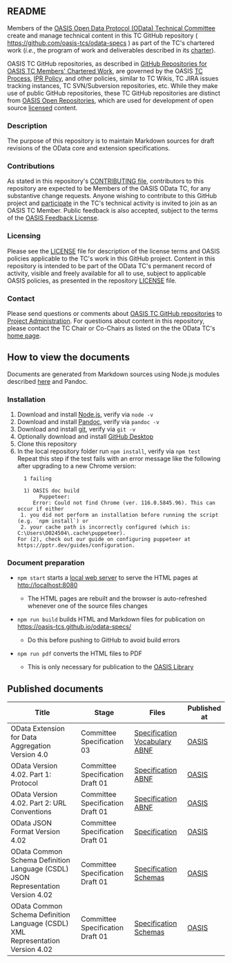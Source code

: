 <h2>README</h2>

<p>Members of the <a href="https://www.oasis-open.org/committees/odata/">OASIS Open Data Protocol (OData) Technical Committee</a> create and manage technical content in this TC GitHub repository ( <a href="https://github.com/oasis-tcs/odata-specs">https://github.com/oasis-tcs/odata-specs</a> ) as part of the TC's chartered work (<i>i.e.</i>, the program of work and deliverables described in its <a href="https://www.oasis-open.org/committees/odata/charter.php">charter</a>).</p>

<p>OASIS TC GitHub repositories, as described in <a href="https://www.oasis-open.org/resources/tcadmin/github-repositories-for-oasis-tc-members-chartered-work">GitHub Repositories for OASIS TC Members' Chartered Work</a>, are governed by the OASIS <a href="https://www.oasis-open.org/policies-guidelines/tc-process">TC Process</a>, <a href="https://www.oasis-open.org/policies-guidelines/ipr">IPR Policy</a>, and other policies, similar to TC Wikis, TC JIRA issues tracking instances, TC SVN/Subversion repositories, etc.  While they make use of public GitHub repositories, these TC GitHub repositories are distinct from <a href="https://www.oasis-open.org/resources/open-repositories">OASIS Open Repositories</a>, which are used for development of open source <a href="https://www.oasis-open.org/resources/open-repositories/licenses">licensed</a> content.</p>

<h3>Description</h3>

<p>The purpose of this repository is to maintain Markdown sources for draft revisions of the OData core and extension specifications.</p>

<h3>Contributions</h3>
<p>As stated in this repository's <a href="https://github.com/oasis-tcs/odata-specs/blob/main/CONTRIBUTING.md">CONTRIBUTING file</a>, contributors to this repository are expected to be Members of the OASIS OData TC, for any substantive change requests.  Anyone wishing to contribute to this GitHub project and <a href="https://www.oasis-open.org/join/participation-instructions">participate</a> in the TC's technical activity is invited to join as an OASIS TC Member. Public feedback is also accepted, subject to the terms of the <a href="https://www.oasis-open.org/policies-guidelines/ipr#appendixa">OASIS Feedback License</a>.</p>

<h3>Licensing</h3>
<p>Please see the <a href="https://github.com/oasis-tcs/odata-specs/blob/main/LICENSE.md">LICENSE</a> file for description of the license terms and OASIS policies applicable to the TC's work in this GitHub project. Content in this repository is intended to be part of the OData TC's permanent record of activity, visible and freely available for all to use, subject to applicable OASIS policies, as presented in the repository <a href="https://github.com/oasis-tcs/odata-specs/blob/main/LICENSE.md">LICENSE</a> file.</p>

<h3>Contact</h3>
<p>Please send questions or comments about <a href="https://www.oasis-open.org/resources/tcadmin/github-repositories-for-oasis-tc-members-chartered-work">OASIS TC GitHub repositories</a> to <a href="mailto:tc-administration@oasis-open.org">Project Administration</a>.  For questions about content in this repository, please contact the TC Chair or Co-Chairs as listed on the the OData TC's <a href="https://www.oasis-open.org/committees/odata/">home page</a>.</p>

## How to view the documents

Documents are generated from Markdown sources using Node.js modules described [here](lib) and Pandoc.

### Installation

1. Download and install [Node.js](https://nodejs.org/), verify via `node -v`
2. Download and install [Pandoc](https://pandoc.org/), verify via `pandoc -v`
3. Download and install [git](https://git-scm.com/), verify via `git -v`
4. Optionally download and install [GitHub Desktop](https://desktop.github.com/)
5. Clone this repository
6. In the local repository folder run `npm install`, verify via `npm test`  
   Repeat this step if the test fails with an error message like the following after upgrading to a new Chrome version:
   ```
     1 failing
   
     1) OASIS doc build
          Puppeteer:
        Error: Could not find Chrome (ver. 116.0.5845.96). This can occur if either
    1. you did not perform an installation before running the script (e.g. `npm install`) or
    2. your cache path is incorrectly configured (which is: C:\Users\D024504\.cache\puppeteer).
   For (2), check out our guide on configuring puppeteer at https://pptr.dev/guides/configuration.
   ```

### Document preparation

- `npm start` starts a [local web server](lib/server.js) to serve the HTML pages at <http://localhost:8080>

  - The HTML pages are rebuilt and the browser is auto-refreshed whenever one of the source files changes

- `npm run build` builds HTML and Markdown files for publication on <https://oasis-tcs.github.io/odata-specs/>

  - Do this before pushing to GitHub to avoid build errors

- `npm run pdf` converts the HTML files to PDF
  - This is only necessary for publication to the [OASIS Library](https://www.oasis-open.org/standards/)

## Published documents

Title|Stage|Files|Published at
-----|-----|-----|------------
OData Extension for Data Aggregation Version 4.0|Committee Specification 03|[Specification](https://github.com/oasis-tcs/odata-specs/tree/odata-data-aggregation-ext/V4.0_CS03/docs/odata-data-aggregation-ext) [Vocabulary](https://github.com/oasis-tcs/odata-vocabularies/tree/odata-data-aggregation-ext/V4.0_CS03/vocabularies) [ABNF](https://github.com/oasis-tcs/odata-abnf/tree/odata-data-aggregation-ext/V4.0_CS03/abnf)|[OASIS](https://docs.oasis-open.org/odata/odata-data-aggregation-ext/v4.0/cs03/)
OData Version 4.02. Part 1: Protocol|Committee Specification Draft 01|[Specification](https://github.com/oasis-tcs/odata-specs/tree/core/V4.02_CSD01/docs/odata-protocol) [ABNF](https://github.com/oasis-tcs/odata-abnf/tree/core/V4.02_CSD01/abnf)|[OASIS](https://docs.oasis-open.org/odata/odata/v4.02/csd01/part1-protocol/)
OData Version 4.02. Part 2: URL Conventions|Committee Specification Draft 01|[Specification](https://github.com/oasis-tcs/odata-specs/tree/core/V4.02_CSD01/docs/odata-url-conventions) [ABNF](https://github.com/oasis-tcs/odata-abnf/tree/core/V4.02_CSD01/abnf)|[OASIS](https://docs.oasis-open.org/odata/odata/v4.02/csd01/part2-url-conventions/)
OData JSON Format Version 4.02|Committee Specification Draft 01|[Specification](https://github.com/oasis-tcs/odata-specs/tree/core/V4.02_CSD01/docs/odata-json-format)|[OASIS](https://docs.oasis-open.org/odata/odata-json-format/v4.02/csd01/)
OData Common Schema Definition Language (CSDL) JSON Representation Version 4.02|Committee Specification Draft 01|[Specification](https://github.com/oasis-tcs/odata-specs/tree/core/V4.02_CSD01/docs/odata-json-format) [Schemas](https://github.com/oasis-tcs/odata-csdl-schemas/tree/core/V4.02_CSD01/schemas)|[OASIS](https://docs.oasis-open.org/odata/odata-csdl-json/v4.02/csd01/)
OData Common Schema Definition Language (CSDL) XML Representation Version 4.02|Committee Specification Draft 01|[Specification](https://github.com/oasis-tcs/odata-specs/tree/core/V4.02_CSD01/docs/odata-csdl-xml) [Schemas](https://github.com/oasis-tcs/odata-csdl-schemas/tree/core/V4.02_CSD01/schemas)|[OASIS](https://docs.oasis-open.org/odata/odata-csdl-xml/v4.02/csd01/)
